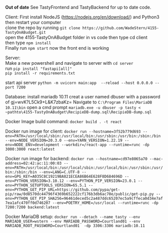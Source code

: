 **Out of date**
See TastyFrontend and TastyBackend for up to date code.


Client:
First install NodeJS (https://nodejs.org/en/download/) and Python3 then restart your computer  
clone the repo by running ```git clone https://github.com/WadeStern/4155-TastyOnABudget.git```  
open the 4155-TastyOnABudget folder in vs code then type cd client  
then type ```npm install```    
Finally run ```npm start``` now the front end is working  
  
Server:  
Make a new powershell and navigate to server with ```cd server```  
run ```pip install "fastapi[all]"```  
```pip install -r requirements.txt```

start api server ```python -m uvicorn main:app  --reload --host 0.0.0.0 --port 7200```  

Database:
install mariadb 10.11
creat a user named dbuser with a password of gj=wvK?L5Ck9+L&K7zbaKz=
Navigate to 
```C:\Program Files\MariaDB 10.11\bin```
open a cmd prompt
```mariadb.exe -u dbuser -p tasty < ~pathto\4155-TastyOnABudget\RecipieDB-dump.sql\RecipieDB-dump.sql```


Docker Image build command: ```docker build . -t react```

Docker run image for client: ```docker run --hostname=3f52b779d693 --env=PATH=/usr/local/sbin:/usr/local/bin:/usr/sbin:/usr/bin:/sbin:/bin --env=NODE_VERSION=20.3.0 --env=YARN_VERSION=1.22.19 --env=NODE_ENV=development --workdir=/react-app --runtime=runc -dp 3000:3000 react:latest```

Docker run image for backend: ```docker run --hostname=cd97e8065a70 --mac-address=02:42:ac:11:00:03 --env=PATH=/usr/local/bin:/usr/local/sbin:/usr/local/bin:/usr/sbin:/usr/bin:/sbin:/bin --env=LANG=C.UTF-8 --env=GPG_KEY=A035C8C19219BA821ECEA86B64E628F8D684696D --env=PYTHON_VERSION=3.10.12 --env=PYTHON_PIP_VERSION=23.0.1 --env=PYTHON_SETUPTOOLS_VERSION=65.5.1 --env=PYTHON_GET_PIP_URL=https://github.com/pypa/get-pip/raw/0d8570dc44796f4369b652222cf176b3db6ac70e/public/get-pip.py --env=PYTHON_GET_PIP_SHA256=96461deced5c2a487ddc65207ec5a9cffeca0d34e7af7ea1afc470ff0d746207 --env=POETRY_HOME=/usr/local --runtime=runc -dp 7200:7200 backend:latest``` 

Docker MariaDB setup: ```docker run --detach --name tasty --env MARIADB_USER=wstern --env MARIADB_PASSWORD=Courtland01 --env MARIADB_ROOT_PASSWORD=Courtland01  -dp 3306:3306 mariadb:10.11```



